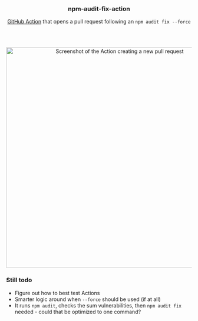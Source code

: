 <h3 align="center">npm-audit-fix-action</h3>
<p align="center"><strong></strong> <a href="https://github.com/features/actions/">GitHub Action</a> that opens a pull request following an <code>npm audit fix --force</code></p>
<br><br>
<p align="center">
  <img width="600" src="https://user-images.githubusercontent.com/10660468/47612046-bf7de700-da48-11e8-85fd-071003a079d4.png" alt="Screenshot of the Action creating a new pull request" />
</p>

### Still todo

- Figure out how to best test Actions
- Smarter logic around when `--force` should be used (if at all)
- It runs `npm audit`, checks the sum vulnerabilities, then `npm audit fix` needed - could that be optimized to one command?
